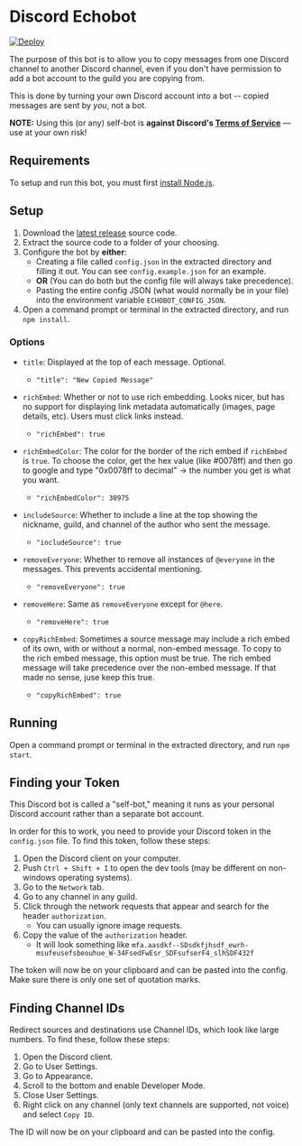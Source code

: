 # Discord Echobot

[![Deploy](https://www.herokucdn.com/deploy/button.svg)](https://heroku.com/deploy)

The purpose of this bot is to allow you to copy messages from one Discord channel to another Discord channel, even if you don't have permission to add a bot account to the guild you are copying from.

This is done by turning your own Discord account into a bot -- copied messages are sent by _you_, not a bot.

**NOTE:** Using this (or any) self-bot is **against Discord's [Terms of Service](https://discordapp.com/terms)** — use at your own risk!

## Requirements

To setup and run this bot, you must first [install Node.js](https://nodejs.org/en/).

## Setup

1. Download the [latest release](https://github.com/MitchTalmadge/discord-echobot/releases/latest) source code.
2. Extract the source code to a folder of your choosing.
3. Configure the bot by **either**:
    - Creating a file called `config.json` in the extracted directory and filling it out. You can see `config.example.json` for an example.
    - **OR** (You can do both but the config file will always take precedence).
    - Pasting the entire config JSON (what would normally be in your file) into the environment variable `ECHOBOT_CONFIG_JSON`.
4. Open a command prompt or terminal in the extracted directory, and run `npm install`.

### Options

* `title`: Displayed at the top of each message. Optional.
  * ```"title": "New Copied Message"```

* `richEmbed`: Whether or not to use rich embedding. Looks nicer, but has no support for displaying link metadata automatically (images, page details, etc). Users must click links instead.
  * ```"richEmbed": true```

* `richEmbedColor`: The color for the border of the rich embed if `richEmbed` is `true`. To choose the color, get the hex value (like #0078ff) and then go to google and type "0x0078ff to decimal" -> the number you get is what you want.
  * ```"richEmbedColor": 30975```

* `includeSource`: Whether to include a line at the top showing the nickname, guild, and channel of the author who sent the message.
  * ```"includeSource": true```

* `removeEveryone`: Whether to remove all instances of `@everyone` in the messages. This prevents accidental mentioning.
  * ```"removeEveryone": true```

* `removeHere`: Same as `removeEveryone` except for `@here`.
  * ```"removeHere": true```

* `copyRichEmbed`: Sometimes a source message may include a rich embed of its own, with or without a normal, non-embed message. To copy to the rich embed message, this option must be true. The rich embed message will take precedence over the non-embed message. If that made no sense, juse keep this true.
  * ```"copyRichEmbed": true```

## Running

Open a command prompt or terminal in the extracted directory, and run `npm start`.

## Finding your Token

This Discord bot is called a "self-bot," meaning it runs as your personal Discord account rather than a separate bot account.

In order for this to work, you need to provide your Discord token in the `config.json` file. To find this token, follow these steps:

1. Open the Discord client on your computer.
2. Push `Ctrl + Shift + I` to open the dev tools (may be different on non-windows operating systems).
3. Go to the `Network` tab.
4. Go to any channel in any guild.
5. Click through the network requests that appear and search for the header `authorization`. 
    - You can usually ignore image requests.
6. Copy the value of the `authorization` header.
    - It will look something like `mfa.aasdkf--SDsdkfjhsdf_ewrh-msufeusefsbeouhue_W-34FsedFwEsr_SDFsufserF4_slhSDF432f`

The token will now be on your clipboard and can be pasted into the config. Make sure there is only one set of quotation marks.

## Finding Channel IDs

Redirect sources and destinations use Channel IDs, which look like large numbers. To find these, follow these steps:

1. Open the Discord client.
2. Go to User Settings.
3. Go to Appearance.
4. Scroll to the bottom and enable Developer Mode.
5. Close User Settings.
6. Right click on any channel (only text channels are supported, not voice) and select `Copy ID`.

The ID will now be on your clipboard and can be pasted into the config.
